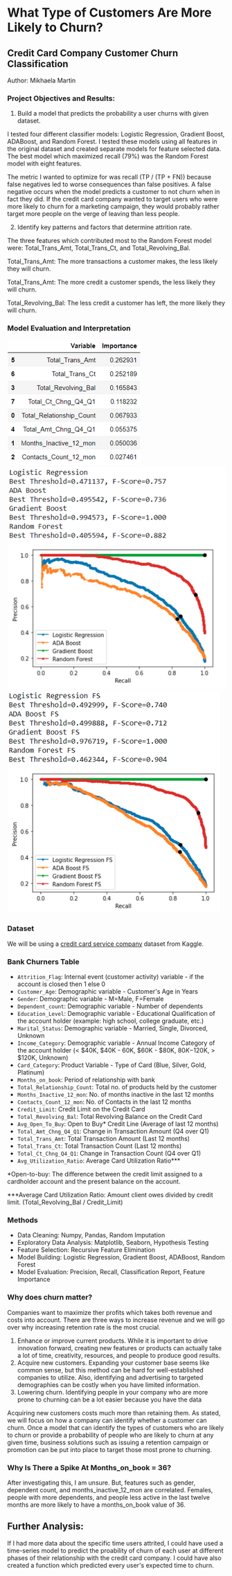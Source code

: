 # What Type of Customers Are More Likely to Churn?

## Credit Card Company Customer Churn Classification 
Author: Mikhaela Martin

### Project Objectives and Results:
1. Build a model that predicts the probability a user churns with given dataset. 

I tested four different classifier models: Logistic Regression, Gradient Boost, ADABoost, and Random Forest. I tested these models using all features in the original dataset and created separate models for feature selected data. The best model which maximized recall (79%) was the Random Forest model with eight features. 

The metric I wanted to optimize for was recall (TP / (TP + FN)) because false negatives led to worse consequences than false positives. A false negative occurs when the model predicts a customer to not churn when in fact they did. If the credit card company wanted to target users who were more likely to churn for a marketing campaign, they would probably rather target more people on the verge of leaving than less people. 

2. Identify key patterns and factors that determine attrition rate.

The three features which contributed most to the Random Forest model were: Total_Trans_Amt, Total_Trans_Ct, and Total_Revolving_Bal.

Total_Trans_Amt: The more transactions a customer makes, the less likely they will churn.

Total_Trans_Amt: The more credit a customer spends, the less likely they will churn.

Total_Revolving_Bal: The less credit a customer has left, the more likely they will churn.

### Model Evaluation and Interpretation
![](images/feature_importance.png "Feature Importances Best Model")
![](images/no_fs_models.png "Precision_Recall Curves All Features")
![](images/fs_models.png "Precision_Recall Curves Feature Selected")

 
### Dataset
We will be using a [credit card service company](https://www.kaggle.com/sakshigoyal7/credit-card-customers) dataset from Kaggle.  

### Bank Churners Table

- `Attrition_Flag`: Internal event (customer activity) variable - if the account is closed then 1 else 0
- `Customer_Age`: Demographic variable - Customer's Age in Years
- `Gender`: Demographic variable - M=Male, F=Female
- `Dependent_count`: Demographic variable - Number of dependents
- `Education_Level`: Demographic variable - Educational Qualification of the account holder (example: high school, college graduate, etc.)
- `Marital_Status`: Demographic variable - Married, Single, Divorced, Unknown
- `Income_Category`: Demographic variable - Annual Income Category of the account holder (< $40K, $40K - 60K, $60K - $80K, $80K-$120K, > $120K, Unknown)
- `Card_Category`: Product Variable - Type of Card (Blue, Silver, Gold, Platinum)
- `Months_on_book`: Period of relationship with bank
- `Total_Relationship_Count`: Total no. of products held by the customer
- `Months_Inactive_12_mon`: No. of months inactive in the last 12 months
- `Contacts_Count_12_mon`: No. of Contacts in the last 12 months
- `Credit_Limit`: Credit Limit on the Credit Card
- `Total_Revolving_Bal`: Total Revolving Balance on the Credit Card
- `Avg_Open_To_Buy`: Open to Buy* Credit Line (Average of last 12 months)
- `Total_Amt_Chng_Q4_Q1`: Change in Transaction Amount (Q4 over Q1)
- `Total_Trans_Amt`: Total Transaction Amount (Last 12 months)
- `Total_Trans_Ct`: Total Transaction Count (Last 12 months)
- `Total_Ct_Chng_Q4_Q1`: Change in Transaction Count (Q4 over Q1) 
- `Avg_Utilization_Ratio`: Average Card Utilization Ratio***


*Open-to-buy: The difference between the credit limit assigned to a cardholder account and the present balance on the account.

***Average Card Utilization Ratio: Amount client owes divided by credit limit. (Total_Revolving_Bal / Credit_Limit)


### Methods
- Data Cleaning: Numpy, Pandas, Random Imputation
- Exploratory Data Analysis: Matplotlib, Seaborn, Hypothesis Testing
- Feature Selection: Recursive Feature Elimination
- Model Building: Logistic Regression, Gradient Boost, ADABoost, Random Forest
- Model Evaluation: Precision, Recall, Classification Report, Feature Importance

### Why does churn matter?
Companies want to maximize ther profits which takes both revenue and costs into account. There are three ways to increase revenue and we will go over why increasing retention rate is the most crucial. 

1. Enhance or improve current products. While it is important to drive innovation forward, creating new features or products can actually take a lot of time, creativity, resources, and people to produce good results.
2. Acquire new customers. Expanding your customer base seems like common sense, but this method can be hard for well-established companies to utilize. Also, identifying and advertising to targeted demographies can be costly when you have limited information.
3. Lowering churn. Identifying people in your company who are more prone to churning can be a lot easier because you have the data 

Acquiring new customers costs much more than retaining them. As stated, we will focus on how a company can identify whether a customer can churn. Once a model that can identify the types of customers who are likely to churn or provide a probability of people who are likely to churn at any given time, business solutions such as issuing a retention campaign or promotion can be put into place to target those most prone to churning.


### Why Is There a Spike At Months_on_book = 36?
After investigating this, I am unsure. But, features such as gender, dependent count, and months_inactive_12_mon are correlated. Females, people with more dependents, and people less active in the last twelve months are more likely to have a months_on_book value of 36.

## Further Analysis:
If I had more data about the specific time users attrited, I could have used a time-series model to predict the proability of churn of each user at different phases of their relationship with the credit card company. I could have also created a function which predicted every user's expected time to churn.

